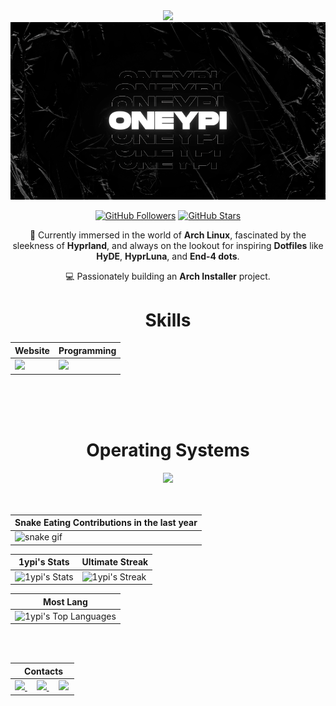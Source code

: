 <div align="Center">
<img width="100" src="https://github.com/user-attachments/assets/fae54e71-c962-4868-ad16-f727a0593d00" />
<div align="center">
<a href="https://github.com/1ypi">
<img src="https://raw.githubusercontent.com/1ypi/1ypi/main/1ypi.gif" width="600" />
</a>

[![GitHub Followers](https://img.shields.io/github/followers/1ypi?label=Follow&style=social)](https://github.com/1ypi)
[![GitHub Stars](https://img.shields.io/github/stars/1ypi?style=social)](https://github.com/1ypi)
</div>


🌱 Currently immersed in the world of **Arch Linux**, fascinated by the sleekness of **Hyprland**, and always on the lookout for inspiring **Dotfiles** like **HyDE**, **HyprLuna**, and **End-4 dots**.

💻 Passionately building an **Arch Installer** project. 


<div align="Center">
<h1>Skills</h1>
</div>

<div align="Center">

| Website | Programming |
| ------------- | ------------- |
| <img src="https://skillicons.dev/icons?i=html,css,js,sass,py"/> | <img src="https://skillicons.dev/icons?i=bash,vscode,vscodium,sublime,github"/> |

</div>

<br>
<br>
<br>

<div align="Center">
<h1>Operating Systems</h1>

<img src="https://skillicons.dev/icons?i=windows,arch,linux,mint,ubuntu"/>

</div>

<br>
<br>

| Snake Eating Contributions in the last year |
| ------------------------------------------|
| ![snake gif](https://github.com/1ypi/1ypi/blob/output/github-contribution-grid-snake.gif) | 



<div align="Center">

| 1ypi's Stats | Ultimate Streak |
| ------------- | ------------- |
| ![1ypi's Stats](https://github-readme-stats.vercel.app/api?username=1ypi&theme=onedark&show_icons=true&hide_border=true&count_private=true)  | ![1ypi's Streak](https://github-readme-streak-stats.herokuapp.com/?user=1ypi&theme=onedark&hide_border=true) 

| Most Lang |
| ----------|
| ![1ypi's Top Languages](https://github-readme-stats.vercel.app/api/top-langs/?username=1ypi&theme=onedark&show_icons=true&hide_border=true&layout=compact) |


</div>

<br>
<br>

<div align="Center">

|‎ ‎ ‎ ‎ Contacts‎ ‎ ‎ ‎ |
| ----------|
| <a href="mailto:"> <img src="https://skillicons.dev/icons?i=gmail"/> </a> ‎ ‎ ‎ ‎  <a href="https://instagram.com/"> <img src="https://skillicons.dev/icons?i=instagram"/> </a> ‎ ‎ ‎ ‎  <a href="[https://instagram.com/](https://discord.com/users/1275055573800452098)"> <img src="https://skillicons.dev/icons?i=discord"/> </a> |

</div>

